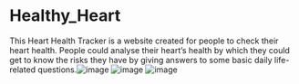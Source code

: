 # Healthy_Heart
This Heart Health Tracker is a website created for people to check their heart health. People could analyse their heart’s health by which they could get to know the risks they have by giving answers to some basic daily life-related questions.![image](https://github.com/user-attachments/assets/296808f2-66b0-4f5f-b57b-0550a986daa7)
![image](https://github.com/user-attachments/assets/86712267-aa81-4763-a0b4-f2596f718e7b)
![image](https://github.com/user-attachments/assets/b4b65a53-4e76-4651-99bd-ada5c80972f3)
